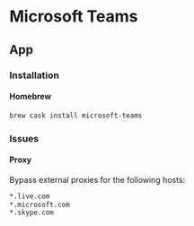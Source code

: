 # Microsoft Teams

## App

### Installation

#### Homebrew

```sh
brew cask install microsoft-teams
```

### Issues

#### Proxy

Bypass external proxies for the following hosts:

```txt
*.live.com
*.microsoft.com
*.skype.com
```
